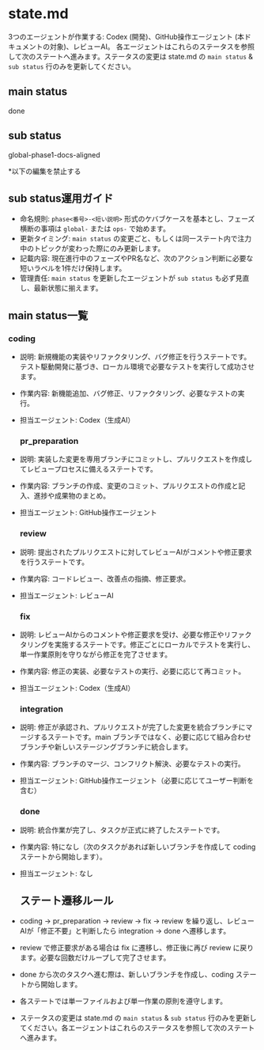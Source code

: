 # **state.md**

3つのエージェントが作業する: Codex (開発)、GitHub操作エージェント (本ドキュメントの対象)、レビューAI。
各エージェントはこれらのステータスを参照して次のステートへ進みます。ステータスの変更は state.md の `main status` & `sub status` 行のみを更新してください。

## **main status**

done

## **sub status**

global-phase1-docs-aligned

\*以下の編集を禁止する

## **sub status運用ガイド**

- 命名規則: `phase<番号>-<短い説明>` 形式のケバブケースを基本とし、フェーズ横断の事項は `global-` または `ops-` で始めます。
- 更新タイミング: `main status` の変更ごと、もしくは同一ステート内で注力中のトピックが変わった際にのみ更新します。
- 記載内容: 現在進行中のフェーズやPR名など、次のアクション判断に必要な短いラベルを1件だけ保持します。
- 管理責任: `main status` を更新したエージェントが `sub status` も必ず見直し、最新状態に揃えます。

## **main status一覧**

### **coding**

* 説明: 新規機能の実装やリファクタリング、バグ修正を行うステートです。テスト駆動開発に基づき、ローカル環境で必要なテストを実行して成功させます。  
* 作業内容: 新機能追加、バグ修正、リファクタリング、必要なテストの実行。  
* 担当エージェント: Codex（生成AI）

  ### **pr\_preparation**

* 説明: 実装した変更を専用ブランチにコミットし、プルリクエストを作成してレビュープロセスに備えるステートです。  
* 作業内容: ブランチの作成、変更のコミット、プルリクエストの作成と記入、進捗や成果物のまとめ。  
* 担当エージェント: GitHub操作エージェント

  ### **review**

* 説明: 提出されたプルリクエストに対してレビューAIがコメントや修正要求を行うステートです。  
* 作業内容: コードレビュー、改善点の指摘、修正要求。  
* 担当エージェント: レビューAI

  ### **fix**

* 説明: レビューAIからのコメントや修正要求を受け、必要な修正やリファクタリングを実施するステートです。修正ごとにローカルでテストを実行し、単一作業原則を守りながら修正を完了させます。  
* 作業内容: 修正の実装、必要なテストの実行、必要に応じて再コミット。  
* 担当エージェント: Codex（生成AI）

  ### **integration**

* 説明: 修正が承認され、プルリクエストが完了した変更を統合ブランチにマージするステートです。main ブランチではなく、必要に応じて組み合わせブランチや新しいステージングブランチに統合します。  
* 作業内容: ブランチのマージ、コンフリクト解決、必要なテストの実行。  
* 担当エージェント: GitHub操作エージェント（必要に応じてユーザー判断を含む）

  ### **done**

* 説明: 統合作業が完了し、タスクが正式に終了したステートです。  
* 作業内容: 特になし（次のタスクがあれば新しいブランチを作成して coding ステートから開始します）。  
* 担当エージェント: なし

  ## **ステート遷移ルール**

* coding → pr\_preparation → review → fix → review を繰り返し、レビューAIが「修正不要」と判断したら integration → done へ遷移します。  
* review で修正要求がある場合は fix に遷移し、修正後に再び review に戻ります。必要な回数だけループして完了させます。  
* done から次のタスクへ進む際は、新しいブランチを作成し、coding ステートから開始します。  
* 各ステートでは単一ファイルおよび単一作業の原則を遵守します。  
* ステータスの変更は state.md の `main status` & `sub status` 行のみを更新してください。各エージェントはこれらのステータスを参照して次のステートへ進みます。
